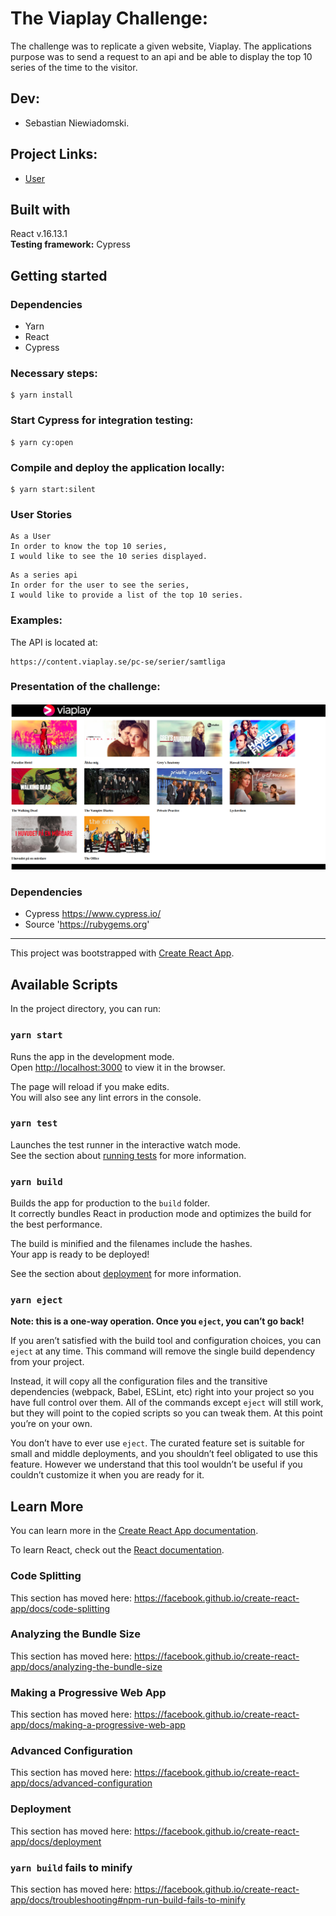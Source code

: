
# The Viaplay Challenge:

The challenge was to replicate a given website, Viaplay. The applications purpose was to send a request to an api and be able to display the top 10 series of the time to the visitor. 


## Dev:

- Sebastian Niewiadomski.

## Project Links:

- [User](https://github.com/grconnor/viaplay_exam)

## Built with

React v.16.13.1 </br>
**Testing framework:** Cypress

## Getting started

### Dependencies

- Yarn
- React
- Cypress

### Necessary steps:

```
$ yarn install
```

### Start Cypress for integration testing:

```
$ yarn cy:open
```

### Compile and deploy the application locally:

```
$ yarn start:silent
```

### User Stories

```
As a User
In order to know the top 10 series,
I would like to see the 10 series displayed.
```

```
As a series api
In order for the user to see the series,
I would like to provide a list of the top 10 series.
```

### Examples:

The API is located at:

```
https://content.viaplay.se/pc-se/serier/samtliga
```

### Presentation of the challenge:

![Screenshot_footer](pictures/image.png)


### Dependencies

* Cypress https://www.cypress.io/
* Source 'https://rubygems.org'

---

This project was bootstrapped with [Create React App](https://github.com/facebook/create-react-app).

## Available Scripts

In the project directory, you can run:

### `yarn start`

Runs the app in the development mode.<br />
Open [http://localhost:3000](http://localhost:3000) to view it in the browser.

The page will reload if you make edits.<br />
You will also see any lint errors in the console.

### `yarn test`

Launches the test runner in the interactive watch mode.<br />
See the section about [running tests](https://facebook.github.io/create-react-app/docs/running-tests) for more information.

### `yarn build`

Builds the app for production to the `build` folder.<br />
It correctly bundles React in production mode and optimizes the build for the best performance.

The build is minified and the filenames include the hashes.<br />
Your app is ready to be deployed!

See the section about [deployment](https://facebook.github.io/create-react-app/docs/deployment) for more information.

### `yarn eject`

**Note: this is a one-way operation. Once you `eject`, you can’t go back!**

If you aren’t satisfied with the build tool and configuration choices, you can `eject` at any time. This command will remove the single build dependency from your project.

Instead, it will copy all the configuration files and the transitive dependencies (webpack, Babel, ESLint, etc) right into your project so you have full control over them. All of the commands except `eject` will still work, but they will point to the copied scripts so you can tweak them. At this point you’re on your own.

You don’t have to ever use `eject`. The curated feature set is suitable for small and middle deployments, and you shouldn’t feel obligated to use this feature. However we understand that this tool wouldn’t be useful if you couldn’t customize it when you are ready for it.

## Learn More

You can learn more in the [Create React App documentation](https://facebook.github.io/create-react-app/docs/getting-started).

To learn React, check out the [React documentation](https://reactjs.org/).

### Code Splitting

This section has moved here: https://facebook.github.io/create-react-app/docs/code-splitting

### Analyzing the Bundle Size

This section has moved here: https://facebook.github.io/create-react-app/docs/analyzing-the-bundle-size

### Making a Progressive Web App

This section has moved here: https://facebook.github.io/create-react-app/docs/making-a-progressive-web-app

### Advanced Configuration

This section has moved here: https://facebook.github.io/create-react-app/docs/advanced-configuration

### Deployment

This section has moved here: https://facebook.github.io/create-react-app/docs/deployment

### `yarn build` fails to minify

This section has moved here: https://facebook.github.io/create-react-app/docs/troubleshooting#npm-run-build-fails-to-minify
